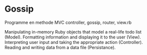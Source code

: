 # Gossip
Programme en methode MVC controller,  gossip, router,  view.rb

   Manipulating in-memory Ruby objects that model a real-life todo list (Model).
    Formatting information and displaying it to the user (View).
    Interpreting user input and taking the appropriate action (Controller).
   Reading and writing data from a data file (Persistance).

